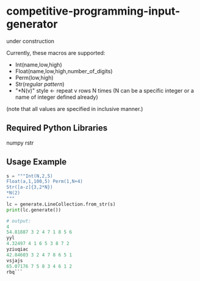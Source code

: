 # competitive-programming-input-generator

under construction

Currently, these macros are supported: 

* Int(name,low,high)
* Float(name,low,high,number_of_digits)
* Perm(low,high)
* Str(*regular pattern*)
* "*N(v)" style ← repeat v rows N times (N can be a specific integer or a name of integer defined already)

(note that all values are specified in inclusive manner.)

## Required Python Libraries

numpy
rstr

## Usage Example

```python
s = """Int(N,2,5)
Float(a,1,100,5) Perm(1,N+4)
Str([a-z]{3,2*N})
*N(2)
"""
lc = generate.LineCollection.from_str(s)
print(lc.generate())

# output: 
4
54.81887 3 2 4 7 1 8 5 6
yyl
4.32497 4 1 6 5 3 8 7 2
yziuqiac
42.84603 3 2 4 7 8 6 5 1
vsjajs
65.07176 7 5 8 3 4 6 1 2
rbq```
